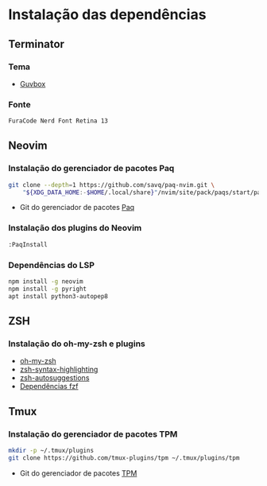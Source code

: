 # Instalação das dependências

## Terminator

### Tema

* [Guvbox](https://github.com/egel/terminator-gruvbox)

### Fonte

```sh
FuraCode Nerd Font Retina 13
```

## Neovim

### Instalação do gerenciador de pacotes Paq

```sh
git clone --depth=1 https://github.com/savq/paq-nvim.git \
    "${XDG_DATA_HOME:-$HOME/.local/share}"/nvim/site/pack/paqs/start/paq-nvim
```

* Git do gerenciador de pacotes [Paq](https://github.com/savq/paq-nvim)

### Instalação dos plugins do Neovim

```sh
:PaqInstall
```

### Dependências do LSP

```sh
npm install -g neovim
npm install -g pyright
apt install python3-autopep8
```

## ZSH

### Instalação do oh-my-zsh e plugins
* [oh-my-zsh](https://github.com/robbyrussell/oh-my-zsh)
* [zsh-syntax-highlighting](https://github.com/zsh-users/zsh-syntax-highlighting/blob/master/INSTALL.md)
* [zsh-autosuggestions](https://github.com/zsh-users/zsh-autosuggestions/blob/master/INSTALL.md)
* [Dependências fzf](https://github.com/junegunn/fzf#using-git)


## Tmux

### Instalação do gerenciador de pacotes TPM

```sh
mkdir -p ~/.tmux/plugins
git clone https://github.com/tmux-plugins/tpm ~/.tmux/plugins/tpm
```

* Git do gerenciador de pacotes [TPM](https://github.com/tmux-plugins/tpm)
